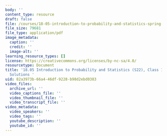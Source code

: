 ```yaml
---
body: ''
content_type: resource
draft: false
file: /courses/18-05-introduction-to-probability-and-statistics-spring-2022/mit18_05_s22_class16_pset_sol.pdf
file_size: 79681
file_type: application/pdf
image_metadata:
  caption: ''
  credit: ''
  image-alt: ''
learning_resource_types: []
license: https://creativecommons.org/licenses/by-nc-sa/4.0/
resourcetype: Document
title: '18.05 Introduction to Probability and Statistics (S22), Class 16: Problem
  Solutions '
uid: 82a3973b-66a4-46df-9228-b98d2ebd0383
video_files:
  archive_url: ''
  video_captions_file: ''
  video_thumbnail_file: ''
  video_transcript_file: ''
video_metadata:
  video_speakers: ''
  video_tags: ''
  youtube_description: ''
  youtube_id: ''
---
```

